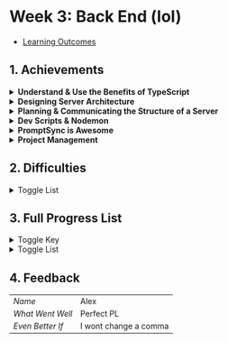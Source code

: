 # Week 3: Back End (lol)

- [Learning Outcomes](https://learn.foundersandcoders.com/course/syllabus/developer/week03-project03-server/learning-outcomes/)

## 1. Achievements

<details><summary><strong>Understand & Use the Benefits of TypeScript</strong></summary>

---
I encouraged the developers working with specific APIs to specify what types of data they wanted to be given and what they would be sending back. Tanya needed two string inputs.

```ts
    export interface openaiQuery { eventDescription: string, musicGenre: string };
```

I was extracting those input strings from the user's input, but was also capturing a date that wouldn't be sent to openAI

```ts
    export interface userInput extends openaiQuery { date: Date };
```

Tanya would return two new strings & some numerical values corresponding to Spotify's recommendations engine

```ts
    export interface openaiResponse { mood: string, genre: string };

    export interface spotifyFeatures {
        valence: number, 
        energy: number,
        danceability: number,
        acousticness: number,
        tempo: number
    }
```

I would then send the recommendation scores to Gaj, along with the original captured date

```ts
    export interface spotifyQuery extends openaiResponse {
        date: Date,
        spotifyFeatures: spotifyFeatures
    };
```

---
</details>

<details><summary><strong>Designing Server Architecture</strong></summary>

---
I wanted to create a structure that was appropriate to the small size of our project, but also could accomodate changes & additions easily. This meant it was easy to adapt to Tanya's sudden discovery of embeddings on Thursday morning.

```ts
    // ./src/app.ts

    const app = express();
    const router = express.Router();
    app.use(routes);
```

```ts
    // ./src/routes/routes.ts

    import { router as openAI } from "./openAI/index.js";
    import { router as spotify } from "./spotify/index.js";
    app.use(openAI);
    app.use(spotify);
    export { router };
```

```ts
    // ./src/routes/openai/index.ts

    // import functions from corresponding file in ./src/controllers/
    app.get("/openAI", async (req: Request, res: Response) => {
        const input = await userInput();
        const output = await parseMood(input.eventDescription);
        return output;
    });
```

---
</details>

<details><summary><strong>Planning & Communicating the Structure of a Server</strong></summary>

---

I used mermaid.js syntax to quickly knock up a visual explainer of what our data was doing when a team member was finding it difficult to know which inputs & outputs they had to accomodate.

```mermaid
    graph TD

    input["Store User Input"]
    
    subgraph app["Our Server"]
        subgraph jason["Server Routes"]
            inSEvent["Event Description"]
            inSGenre["Genre Description"]
            inDDate["Date Object"]
            appApp["Combine Date & OpenAI response"]
            appOut["Select Parameters for Output"]
        end

        subgraph tanya["OpenAI Controller"]
            toOpenAI["Send Inputs"]
            fromOpenAI["Create Object from Response"]
        end
        
        subgraph gaj["Spotify Controller"]
            toSpotify["Send Inputs"]
            fromSpotify["Create Object from Response"]
        end
    end
    
    openai["OpenAI API"]
    spotify["Spotify API"]

    output["Playlist Output"]

    input --> inSEvent & inSGenre & inDDate
    inSEvent & inSGenre --> toOpenAI
    toOpenAI --> openai
    openai --> fromOpenAI
    inDDate & fromOpenAI --> appApp
    appApp --> toSpotify
    toSpotify --> spotify
    spotify --> fromSpotify
    fromSpotify --> appOut
    appOut --> output
```

---
</details>

<details><summary><strong>Dev Scripts & Nodemon</strong></summary>

---

Setting this...

```json
    // ./nodemon.json
    {
        "watch": ["src"],
        "ext": "ts",
        "exec": "ts-node --esm -r tsconfig-paths/register ./src/app.ts"
    }
```

...and this...

```json
    // ./package.json
    "scripts": {
        "compile": "npx tsc",
        "server": "node dist/app.js",
        "dev": "nodemon"
    }
```

...means this...

```zsh
    npm run dev
```

...will run this...

```zsh
    nodemon ts-node --esm -r tsconfig-paths/register ./src/app.ts
```

...for the whole team without them needing to learn the flags.

---

</details>

<details><summary><strong>PromptSync is Awesome</strong></summary>

---

Take terminal input from the user with literally one line of code? Yeah, thankyou.

```zsh
    npm install promp-sync
```

```ts
    async function userInput(): userInput {
        const prompt = promptSync();

        const q1: string = prompt(`What happened on that date? How did you feel about it?`);
        const q2: string = prompt(`What genres of music do you like?`);

        const userInput: userInput = {
            eventDescription: q1,
            musicGenre: q2,
            date: new Date()
        };
        userInput.date.setFullYear(await prompt(`Type a 4 digit year`))
        userInput.date.setMonth(await prompt(`Type a 2 digit month`));
        userInput.date.setDate(await prompt(`Type a 2 digit day`));

        return userInput;
    }
```

![Terminal Input](../images/week03/terminal.jpg)

---

</details>

<details><summary><strong>Project Management</strong></summary>

---

I wanted to make sure we took advantage of Jira's capabilities without overwhelming anyone. One approach was to create custom views so that team members could hide irrelevant tasks.

![Group by Person, Unfiltered](../images/week03/viewWho.jpg)

---

As the "done" column mounted, I also created a custom filter to hide completed tasks

![Filter Menu](../images/week03/filterMenu.jpg)

![Filter Rules](../images/week03/filterRule.jpg)

![Group by Person, Filtered](../images/week03/viewFilter.jpg)

---

For stand-ups, I created an alternate view so we could see our progress across areas.

![Group by Epics](../images/week03/viewEpics.jpg)

---

I also created a custom "Blocked" status alongside the standard "To Do", "In Progress" & "Done", hidden by default. Then I used the Jira workflow designer to automatically block a task if it had an unresolved dependency and unblock it when ready

![Workflow Designer](../images/week03/workflow.jpg)

---
</details>

## 2. Difficulties

<details><summary>Toggle List</summary>

---

- Responding to difficulties being experienced by another developer when my primary role was to communicate with their code.
- Understanding the implications of apparently minor configuration choices on server architecture
- Helping other developers to communicate about the project clearly; there was a fair amount of "what do I do with it when it goes into it", and I wasn't as effective at helping people clear up their question as I would like to be.

---

</details>

## 3. Full Progress List

<details><summary>Toggle Key</summary>

---

- [X] I feel like I've learned/demonstrated this skill in the past week
- I have acquired some skill but need to develop further
- [ ] I am not yet comfortable in this skill

---

</details>

<details><summary>Toggle List</summary>

---

### TypeScript & Express

- Develop a server using Express and TypeScript for backend applications (K9, S1, S11, S12)
- [X] Identify the server’s role within a full stack application (K1, K2, K3)
- [X] Understand the benefits of using TypeScript over JavaScript, such as improved code quality, enhanced developer productivity, and better tooling support (K7, S1)
- [X] Learn the basic syntax and features of TypeScript (S1, S16)

---

### RESTFUL APIs

- [X] Grasp the concept and purpose of RESTful APIs (K11, S12)
- Construct and implement RESTful APIs effectively (S1, S11, S12, S16)
- [X] Determine appropriate scenarios for applying RESTful APIs (K7, S9, B2)
- Design endpoint structures for data creation, modification, and deletion (K11, S8, S12)
- Utilize Postman to test RESTful APIs independently of frontend components, ensuring proper functionality, error handling, and adherence to API specifications (S5, S6, S7)
- Gain experience in documenting the application’s architecture, API endpoints, and user guides for future reference and maintenance (S15, B4, B7, B8)
- [X] Practice creating JSON endpoints and using these endpoints to fetch and display data dynamically.
- Dynamically update web page content without needing to reload the page.

---

### Additional

- Utilize `node:fs` for filesystem operations (S1, S16)
- [X] Gain experience in using developer tooling, including IDEs, linters, and formatters, to enhance productivity (B3, B9)

---

</details>

## 4. Feedback

|                  |                         |
| ---------------- | ----------------------- |
| *Name*           |     Alex                |
| *What Went Well* |     Perfect PL          |
| *Even Better If* |  I wont change a comma  |
